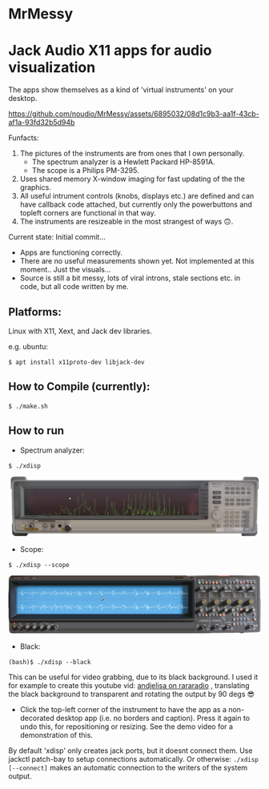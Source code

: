  # MrMessy
Jack Audio X11 apps for audio visualization
===========================================

The apps show themselves as a kind of 'virtual instruments' on your desktop.

https://github.com/noudio/MrMessy/assets/6895032/08d1c9b3-aa1f-43cb-af1a-93fd32b5d94b

Funfacts:
1) The pictures of the instruments are from ones that I own personally.
   - The spectrum analyzer is a Hewlett Packard HP-8591A.
   - The scope is a Philips PM-3295.
2) Uses shared memory X-window imaging for fast updating of the the graphics.
3) All useful intrument controls (knobs, displays etc.) are defined and can have callback code attached, but currently only the powerbuttons and topleft corners are functional in that way.
4) The instruments are resizeable in the most strangest of ways 🙃.

Current state: Initial commit...
- Apps are functioning correctly.
- There are no useful measurements shown yet. Not implemented at this moment.. Just the visuals...
- Source is still a bit messy, lots of viral introns, stale sections etc. in code, but all code written by me.

Platforms:
----------
Linux with X11, Xext, and Jack dev libraries.

e.g. ubuntu:
```
$ apt install x11proto-dev libjack-dev
```

How to Compile (currently):
---------------------------

```
$ ./make.sh
```

How to run
----------

- Spectrum analyzer:
```
$ ./xdisp
```
![spectrum-analyzer](https://github.com/noudio/MrMessy/blob/main/doc/xdisp-spectrum-analyzer.png)

- Scope:
```
$ ./xdisp --scope
```
![scope](https://github.com/noudio/MrMessy/blob/main/doc/xdisp-scope.png)

- Black:
```
(bash)$ ./xdisp --black
```
This can be useful for video grabbing, due to its black background. I used it for example to create this youtube vid: [andjelisa on rararadio](https://youtu.be/DI8FW4kV9h8?list=PL6jUM7gk5v0XpZLoLPm6GyWbw1ySJ1M1x&t=6864) , translating the black background to transparent and rotating the output by 90 degs 😎

- Click the top-left corner of the instrument to have the app as a non-decorated desktop app (i.e. no borders and caption). Press it again to undo this, for repositioning or resizing. See the demo video for a demonstration of this.

By default 'xdisp' only creates jack ports, but it doesnt connect them. Use jackctl patch-bay to setup connections automatically.
Or otherwise: `./xdisp [--connect]` makes an automatic connection to the writers of the system output.
